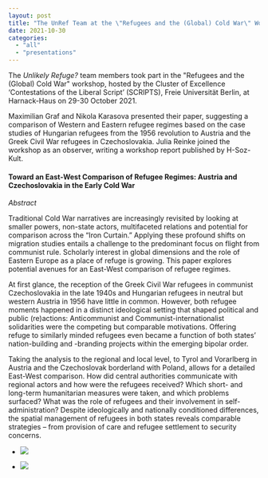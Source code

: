 ```yaml
---
layout: post
title: "The UnRef Team at the \"Refugees and the (Global) Cold War\" Workshop"
date: 2021-10-30
categories: 
  - "all"
  - "presentations"
---
```


The _Unlikely Refuge?_ team members took part in the "Refugees and the (Global) Cold War" workshop, hosted by the Cluster of Excellence ‘Contestations of the Liberal Script’ (SCRIPTS), Freie Universität Berlin, at Harnack-Haus on 29-30 October 2021.

Maximilian Graf and Nikola Karasova presented their paper, suggesting a comparison of Western and Eastern refugee regimes based on the case studies of Hungarian refugees from the 1956 revolution to Austria and the Greek Civil War refugees in Czechoslovakia. Julia Reinke joined the workshop as an observer, writing a workshop report published by H-Soz-Kult.

#### Toward an East-West Comparison of Refugee Regimes: Austria and Czechoslovakia in the Early Cold War

_Abstract_

Traditional Cold War narratives are increasingly revisited by looking at smaller powers, non-state actors, multifaceted relations and potential for comparison across the “Iron Curtain.” Applying these profound shifts on migration studies entails a challenge to the predominant focus on flight from communist rule. Scholarly interest in global dimensions and the role of Eastern Europe as a place of refuge is growing. This paper explores potential avenues for an East-West comparison of refugee regimes.

At first glance, the reception of the Greek Civil War refugees in communist Czechoslovakia in the late 1940s and Hungarian refugees in neutral but western Austria in 1956 have little in common. However, both refugee moments happened in a distinct ideological setting that shaped political and public (re)actions: Anticommunist and Communist-internationalist solidarities were the competing but comparable motivations. Offering refuge to similarly minded refugees even became a function of both states’ nation-building and -branding projects within the emerging bipolar order.

Taking the analysis to the regional and local level, to Tyrol and Vorarlberg in Austria and the Czechoslovak borderland with Poland, allows for a detailed East-West comparison. How did central authorities communicate with regional actors and how were the refugees received? Which short- and long-term humanitarian measures were taken, and which problems surfaced? What was the role of refugees and their involvement in self-administration? Despite ideologically and nationally conditioned differences, the spatial management of refugees in both states reveals comparable strategies – from provision of care and refugee settlement to security concerns.

- ![](../../../../assets/images/20211030_125027-min-1024x768.jpg)
    
- ![](../../../../assets/images/20211030_133632-1-1024x576.jpg)
